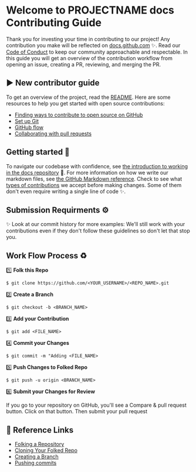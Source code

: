 # Welcome to PROJECTNAME docs Contributing Guide 

Thank you for investing your time in contributing to our project! Any contribution you make will be reflected on [docs.github.com](https://docs.github.com/en) :sparkles:. 
Read our [Code of Conduct](https://github.com/seraph776/CtCI-Python-Edition/blob/main/docs/CODE-OF-CONDUCT.md) to keep our community approachable and respectable. In this guide you will get an overview of the contribution workflow from opening an issue, creating a PR, reviewing, and merging the PR.


## ▶️ New contributor guide

To get an overview of the project, read the [README](README.md). Here are some resources to help you get started with open source contributions:

- [Finding ways to contribute to open source on GitHub](https://docs.github.com/en/get-started/exploring-projects-on-github/finding-ways-to-contribute-to-open-source-on-github)
- [Set up Git](https://docs.github.com/en/get-started/quickstart/set-up-git)
- [GitHub flow](https://docs.github.com/en/get-started/quickstart/github-flow)
- [Collaborating with pull requests](https://docs.github.com/en/github/collaborating-with-pull-requests)


## Getting started 🌱

To navigate our codebase with confidence, see [the introduction to working in the docs repository]() :confetti_ball:. For more information on how we write our markdown files, see [the GitHub Markdown reference](https://docs.github.com/en/github/writing-on-github/getting-started-with-writing-and-formatting-on-github/basic-writing-and-formatting-syntax). Check to see what [types of contributions]() we accept before making changes.
Some of them don't even require writing a single line of code :sparkles:.


## Submission Requirments ⚙️



✨ Look at our commit history for more examples: We'll still work with your contributions even if they don't follow these guidelines so don't let that stop you.




## Work Flow Process ♻️ 


1️⃣ **Folk this Repo**
```
$ git clone https://github.com/<YOUR_USERNAME>/<REPO_NAME>.git
```

2️⃣ **Create a Branch**
```
$ git checkout -b <BRANCH_NAME>
```

3️⃣ **Add your Contribution**
```
$ git add <FILE_NAME>
```

4️⃣ **Commit your Changes**

```
$ git commit -m "Adding <FILE_NAME>
```

5️⃣ **Push Changes to Folked Repo**

```
$ git push -u origin <BRANCH_NAME>
```

6️⃣ **Submit your Changes for Review**

If you go to your repository on GitHub, you'll see a Compare & pull request button. Click on that button. Then submit your pull request


##  🔗 Reference Links 

- [Folking a Repository](https://docs.github.com/en/get-started/quickstart/fork-a-repo#forking-a-repository)
- [Cloning Your Folked Repo](https://docs.github.com/en/get-started/quickstart/fork-a-repo#cloning-your-forked-repository)
- [Creating a Branch](https://docs.github.com/en/desktop/contributing-and-collaborating-using-github-desktop/making-changes-in-a-branch/managing-branches#creating-a-branch)
- [Pushing commits](https://docs.github.com/en/get-started/using-git/pushing-commits-to-a-remote-repository)
